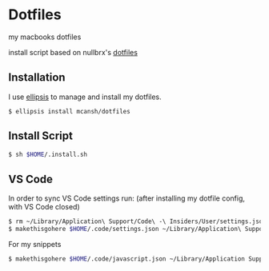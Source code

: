 # Dotfiles

my macbooks dotfiles

install script based on nullbrx's
[dotfiles](https://github.com/nullbrx/dotfiles)

## Installation

I use [ellipsis](http://ellipsis.sh) to manage and install my dotfiles.

```
$ ellipsis install mcansh/dotfiles
```

## Install Script

```bash
$ sh $HOME/.install.sh
```

## VS Code

In order to sync VS Code settings run: (after installing my dotfile config, with VS Code closed)

```bash
$ rm ~/Library/Application\ Support/Code\ -\ Insiders/User/settings.json
$ makethisgohere $HOME/.code/settings.json ~/Library/Application\ Support/Code\ -\ Insiders/User/settings.json
```

For my snippets

```bash
$ makethisgohere $HOME/.code/javascript.json ~/Library/Application Support/Code - Insiders/User/snippets/javascript.json
```
